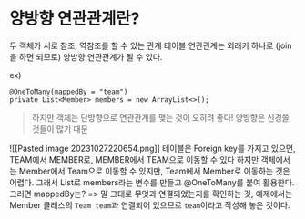# 양방향 연관관계란?
두 객체가 서로 참조, 역참조를 할 수 있는 관계
테이블 연관관계는 외래키 하나로 (join을 하면 되므로) 양방향 연관관계가 될 수 있다.

ex)
```
@OneToMany(mappedBy = "team")  
private List<Member> members = new ArrayList<>();
```

> 하지만 객체는 단방향으로 연관관계를 맺는 것이 오히려 좋다!
> 양방향은 신경쓸 것들이 많기 때문

![[Pasted image 20231027220654.png]]
테이블은 Foreign key를 가지고 있으면, TEAM에서 MEMBER로, MEMBER에서 TEAM으로 이동할 수 있다
하지만 객체에서는 Member에서 Team으로 이동할 수 있지만, Team에서 Member로 이동하는 것은 어렵다.
그래서 List로 members라는 변수를 만들고 @OneToMany를 붙여 활용한다.
그러면 mappedBy는?
=> 말 그대로 무엇과 연결되었는지를 확인하는 것, 예제에서는 Member 클래스의 `Team team`과 연결되어 있으므로 `team`이라고 작성해 놓은 것이다.